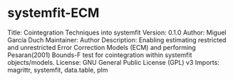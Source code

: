 # systemfit-ECM

Title: Cointegration Techniques into systemfit
Version: 0.1.0
Author: Miguel García Duch
Maintainer: Author
Description: Enabling estimating restricted and unrestricted Error Correction Models (ECM) and performing Pesaran(2001) Bounds-F test for cointegration within systemfit objects/models.
License: GNU General Public License (GPL) v3
Imports:
    magrittr,
    systemfit,
    data.table,
    plm
